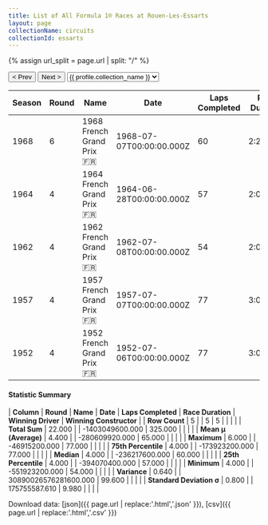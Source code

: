 ```yaml
---
title: List of All Formula 1® Races at Rouen-Les-Essarts
layout: page
collectionName: circuits
collectionId: essarts
---
```


{% assign url_split = page.url | split: "/" %}
<div id="collection-navigation">
<button onclick="selector.options[selector.selectedIndex-1].value && (window.location = selector.options[selector.selectedIndex-1].value);">&lt; Prev</button>
<button onclick="selector.options[selector.selectedIndex+1].value && (window.location = selector.options[selector.selectedIndex+1].value);">Next &gt;</button>
<select id="selector" onchange="this.options[this.selectedIndex].value && (window.location = this.options[this.selectedIndex].value);">
  {% for collectionId in site.data[page.collectionName].refs %}
    {% if collectionId == page.collectionId %}
      {% assign selected = "selected" %}
    {% else %}
      {% assign selected = "" %}
    {% endif %}
    {% assign profile = site.data[page.collectionName][collectionId].profile %}
    <option value="/f1/{{ page.collectionName }}/{{ collectionId }}/{{ url_split[4] }}" {{ selected }}>{{ profile.collection_name }}</option>
  {% endfor %}
</select>
</div>

| Season | Round | Name | Date | Laps Completed | Race Duration | Winning Driver | Winning Constructor |
|--|--|--|--|--|--|--|--|
| 1968 | 6 | 1968 French Grand Prix 🇫🇷 | 1968-07-07T00:00:00.000Z | 60 | 2:25:40.9 | [Jacky Ickx 🇧🇪](/f1/drivers/ickx) | Ferrari 🇮🇹 |
| 1964 | 4 | 1964 French Grand Prix 🇫🇷 | 1964-06-28T00:00:00.000Z | 57 | 2:07:49.1 | [Dan Gurney 🇺🇸](/f1/drivers/gurney) | Brabham-Climax 🇬🇧 |
| 1962 | 4 | 1962 French Grand Prix 🇫🇷 | 1962-07-08T00:00:00.000Z | 54 | 2:07:05.5 | [Dan Gurney 🇺🇸](/f1/drivers/gurney) | Porsche 🇩🇪 |
| 1957 | 4 | 1957 French Grand Prix 🇫🇷 | 1957-07-07T00:00:00.000Z | 77 | 3:07:46.4 | [Juan Fangio 🇦🇷](/f1/drivers/fangio) | Maserati 🇮🇹 |
| 1952 | 4 | 1952 French Grand Prix 🇫🇷 | 1952-07-06T00:00:00.000Z | 77 | 3:00:00.0 | [Alberto Ascari 🇮🇹](/f1/drivers/ascari) | Ferrari 🇮🇹 |

#### Statistic Summary

| **Column** | **Round** | **Name** | **Date** | **Laps Completed** | **Race Duration** | **Winning Driver** | **Winning Constructor** |
| **Row Count** | 5 |  | 5 | 5 |  |  |  |
| **Total Sum** | 22.000 |  | -1403049600.000 | 325.000 |  |  |  |
| **Mean μ (Average)** | 4.400 |  | -280609920.000 | 65.000 |  |  |  |
| **Maximum** | 6.000 |  | -46915200.000 | 77.000 |  |  |  |
| **75th Percentile** | 4.000 |  | -173923200.000 | 77.000 |  |  |  |
| **Median** | 4.000 |  | -236217600.000 | 60.000 |  |  |  |
| **25th Percentile** | 4.000 |  | -394070400.000 | 57.000 |  |  |  |
| **Minimum** | 4.000 |  | -551923200.000 | 54.000 |  |  |  |
| **Variance** | 0.640 |  | 30890026576281600.000 | 99.600 |  |  |  |
| **Standard Deviation σ** | 0.800 |  | 175755587.610 | 9.980 |  |  |  |

Download data: [json]({{ page.url | replace:'.html','.json' }}), [csv]({{ page.url | replace:'.html','.csv' }})
